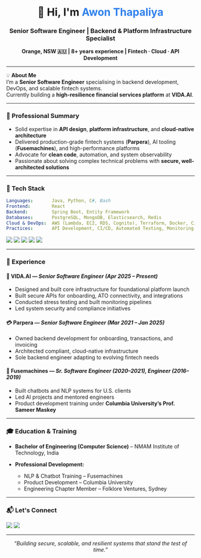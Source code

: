 <!-- GitHub Profile README -->

<!-- Intro -->
<h1 align="center">👋 Hi, I'm <span style="color:#2f80ed;">Awon Thapaliya</span></h1>
<h3 align="center">Senior Software Engineer | Backend & Platform Infrastructure Specialist</h3>
<p align="center">
  <strong>Orange, NSW 🇦🇺 | 8+ years experience | Fintech · Cloud · API Development</strong>
</p>

---

<!-- Quick Intro -->
💡 **About Me**  
I’m a **Senior Software Engineer** specialising in backend development, DevOps, and scalable fintech systems.  
Currently building a **high-resilience financial services platform** at **VIDA.AI**.

---

<!-- Professional Summary -->
### 🧠 Professional Summary
- Solid expertise in **API design**, **platform infrastructure**, and **cloud-native architecture**
- Delivered production-grade fintech systems (**Parpera**), AI tooling (**Fusemachines**), and high-performance platforms
- Advocate for **clean code**, automation, and system observability
- Passionate about solving complex technical problems with **secure, well-architected solutions**

---

<!-- Skills Snapshot -->
### 🔧 Tech Stack
```yaml
Languages:       Java, Python, C#, Bash
Frontend:        React
Backend:         Spring Boot, Entity Framework
Databases:       PostgreSQL, MongoDB, Elasticsearch, Redis
Cloud & DevOps:  AWS (Lambda, EC2, RDS, Cognito), Terraform, Docker, CircleCI, Serverless
Practices:       API Development, CI/CD, Automated Testing, Monitoring (ELK Stack)
````

<!-- Optional: Badges for Tech -->

<p align="left">
  <img src="https://img.shields.io/badge/Java-%23ED8B00.svg?logo=openjdk&logoColor=white" />
  <img src="https://img.shields.io/badge/Spring_Boot-%236DB33F.svg?logo=springboot&logoColor=white" />
  <img src="https://img.shields.io/badge/PostgreSQL-%23336791.svg?logo=postgresql&logoColor=white" />
  <img src="https://img.shields.io/badge/AWS-%23FF9900.svg?logo=amazon-aws&logoColor=white" />
  <img src="https://img.shields.io/badge/Terraform-%23623CE4.svg?logo=terraform&logoColor=white" />
</p>

---

<!-- Professional Experience -->

### 💼 Experience

#### 🚀 VIDA.AI — *Senior Software Engineer (Apr 2025 – Present)*

* Designed and built core infrastructure for foundational platform launch
* Built secure APIs for onboarding, ATO connectivity, and integrations
* Conducted stress testing and built monitoring pipelines
* Led system security and compliance initiatives

#### 💳 Parpera — *Senior Software Engineer (Mar 2021 – Jan 2025)*

* Owned backend development for onboarding, transactions, and invoicing
* Architected compliant, cloud-native infrastructure
* Sole backend engineer adapting to evolving fintech needs

#### 🤖 Fusemachines — *Sr. Software Engineer (2020–2021), Engineer (2016–2019)*

* Built chatbots and NLP systems for U.S. clients
* Led AI projects and mentored engineers
* Product development training under **Columbia University’s Prof. Sameer Maskey**

---

<!-- Education -->

### 🎓 Education & Training

* **Bachelor of Engineering (Computer Science)** – NMAM Institute of Technology, India
* **Professional Development:**

  * NLP & Chatbot Training – Fusemachines
  * Product Development – Columbia University
  * Engineering Chapter Member – Folklore Ventures, Sydney

---

<!-- Connect -->

### 📬 Let's Connect

<p align="left">
  <a href="mailto:awon54@gmail.com"><img src="https://img.shields.io/badge/Email-%23EA4335.svg?logo=gmail&logoColor=white" /></a>
  <a href="https://www.linkedin.com/in/awon-thapaliya"><img src="https://img.shields.io/badge/LinkedIn-%230A66C2.svg?logo=linkedin&logoColor=white" /></a>
</p>

---

<!-- Footer -->

<p align="center"><i>“Building secure, scalable, and resilient systems that stand the test of time.”</i></p>
